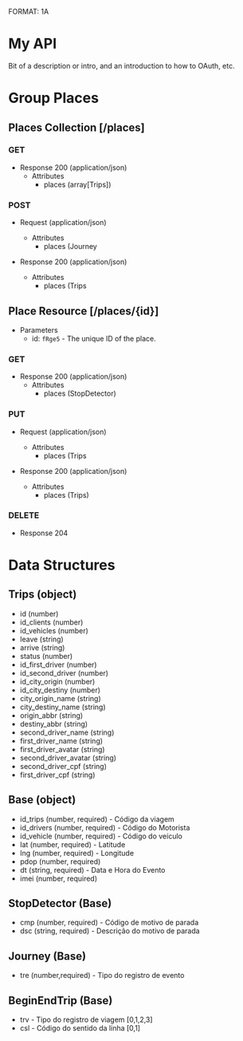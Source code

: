 FORMAT: 1A
# My API

Bit of a description or intro, and an introduction to how to OAuth, etc.

# Group Places

## Places Collection [/places]

### GET

+ Response 200 (application/json)
    + Attributes
        - places (array[Trips])

### POST

+ Request (application/json)
    + Attributes
        - places (Journey

+ Response 200 (application/json)
    + Attributes
        - places (Trips

## Place Resource [/places/{id}]

+ Parameters
  + id: `fRge5` - The unique ID of the place.

### GET

+ Response 200 (application/json)
    + Attributes
        - places (StopDetector)

### PUT

+ Request (application/json)
    + Attributes
        - places (Trips

+ Response 200 (application/json)
    + Attributes
        - places (Trips)

### DELETE

+ Response 204

# Data Structures

## Trips (object)
+ id (number)
+ id_clients (number)
+ id_vehicles (number)
+ leave (string)
+ arrive (string)
+ status (number)
+ id_first_driver (number)
+ id_second_driver (number)
+ id_city_origin (number)
+ id_city_destiny (number)
+ city_origin_name (string)
+ city_destiny_name (string)
+ origin_abbr (string)
+ destiny_abbr (string)
+ second_driver_name (string)
+ first_driver_name (string)
+ first_driver_avatar (string)
+ second_driver_avatar (string)
+ second_driver_cpf (string)
+ first_driver_cpf (string)
## Base (object)
+ id_trips (number, required) - Código da viagem
+ id_drivers (number, required) - Código do Motorista
+ id_vehicle (number, required) - Código do veículo 
+ lat (number, required) - Latitude 
+ lng (number, required) - Longitude
+ pdop (number, required)
+ dt (string, required) - Data e Hora do Evento 
+ imei (number, required)
## StopDetector (Base)
+ cmp (number, required) - Código de motivo de parada
+ dsc (string, required) - Descrição do motivo de parada

## Journey (Base)
+ tre (number,required) - Tipo do registro de evento
## BeginEndTrip (Base)
+ trv  - Tipo do registro de viagem [0,1,2,3]
+ csl - Código do sentido da linha [0,1]
